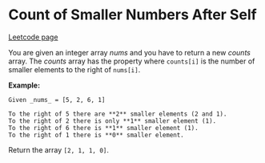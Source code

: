 # Count of Smaller Numbers After Self
[Leetcode page](https://leetcode.com/problems/count-of-smaller-numbers-after-self/description)

You are given an integer array _nums_ and you have to return a new _counts_
array. The _counts_ array has the property where `counts[i]` is the number of
smaller elements to the right of `nums[i]`.

**Example:**

    
    
    Given _nums_ = [5, 2, 6, 1]
    
    To the right of 5 there are **2** smaller elements (2 and 1).
    To the right of 2 there is only **1** smaller element (1).
    To the right of 6 there is **1** smaller element (1).
    To the right of 1 there is **0** smaller element.
    

Return the array `[2, 1, 1, 0]`.

